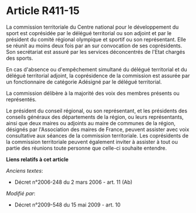 # Article R411-15

La commission territoriale du Centre national pour le développement du sport est coprésidée par le délégué territorial ou son
adjoint et par le président du comité régional olympique et sportif ou son représentant. Elle se réunit au moins deux fois
par an sur convocation de ses coprésidents. Son secrétariat est assuré par les services déconcentrés de l'Etat chargés des
sports.

En cas d'absence ou d'empêchement simultané du délégué territorial et du délégué territorial adjoint, la coprésidence de la
commission est assurée par un fonctionnaire de catégorie Adésigné par le délégué territorial.

La commission délibère à la majorité des voix des membres présents ou représentés.

Le président du conseil régional, ou son représentant, et les présidents des conseils généraux des départements de la région,
ou leurs représentants, ainsi que deux maires ou adjoints au maire de communes de la région, désignés par l'Association des
maires de France, peuvent assister avec voix consultative aux séances de la commission territoriale. Les coprésidents de la
commission territoriale peuvent également inviter à assister à tout ou partie des réunions toute personne que celle-ci
souhaite entendre.

**Liens relatifs à cet article**

_Anciens textes_:

  - Décret n°2006-248 du 2 mars 2006 - art. 11 (Ab)

_Modifié par_:

  - Décret n°2009-548 du 15 mai 2009 - art. 10
